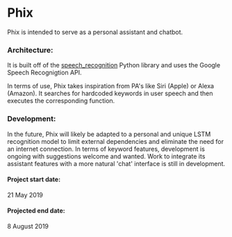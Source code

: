 # Phix
Phix is intended to serve as a personal assistant and chatbot. 

### Architecture:
It is built off of the [speech_recognition](https://github.com/Uberi/speech_recognition) Python library and uses the Google Speech Recognigtion API. 

In terms of use, Phix takes inspiration from PA's like Siri (Apple) or Alexa (Amazon). It searches for hardcoded keywords in user speech and then executes the corresponding function.

### Development:
In the future, Phix will likely be adapted to a personal and unique LSTM recognition model to limit external dependencies and eliminate the need for an internet connection. 
In terms of keyword features, development is ongoing with suggestions welcome and wanted. 
Work to integrate its assistant features with a more natural 'chat' interface is still in development. 

#### Project start date: 
21 May 2019 
#### Projected end date: 
8 August 2019
